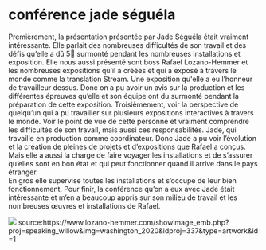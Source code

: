 # conférence jade séguéla #
Premièrement, la présentation présentée par Jade Séguéla était vraiment intéressante.
Elle parlait des nombreuses difficultés de son travail et des défis qu’elle a dû 5 surmonté pendant les nombreuses installations et exposition. 
Elle nous aussi présenté sont boss Rafael Lozano-Hemmer et les nombreuses expositions qu’il a créées et qui a exposé à travers le monde comme la translation Stream. Une exposition qu'elle a eu l’honneur de travailleur dessus. Donc on a pu avoir un avis sur la production et les différentes épreuves qu’elle et son équipe ont du surmonté pendant la préparation de cette exposition. 
Troisièmement, voir la perspective de quelqu’un qui a pu travailler sur plusieurs expositions interactives à travers le monde. Voir le point de vue de cette personne et vraiment comprendre les difficultés de son travail, mais aussi ces responsabilités. Jade, qui travaille en production comme coordinateur. Donc Jade a pu voir l’évolution et la création de pleines de projets et d’expositions que Rafael a conçus. Mais elle a aussi la charge de faire voyager les installations et de s’assurer qu’elles sont en bon état et qui peut fonctionner quand il arrive dans le pays étranger.  
En gros elle supervise toutes les installations et s’occupe de leur bien fonctionnement. Pour finir, la conférence qu’on a eux avec Jade était intéressante et m’en a beaucoup appris sur son milieu de travail et les nombreuses œuvres et installations de Rafael.

<img src="speaking_willow_washington_2019_rlh_001.jpg">
source:https://www.lozano-hemmer.com/showimage_emb.php?proj=speaking_willow&img=washington_2020&idproj=337&type=artwork&id=1
